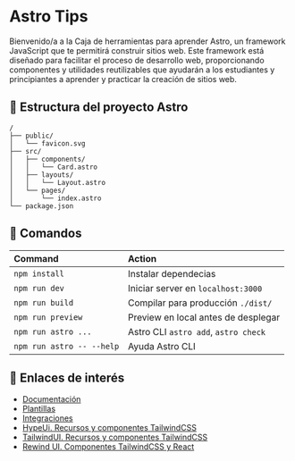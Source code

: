 # Astro Tips

Bienvenido/a a la Caja de herramientas para aprender Astro, un framework JavaScript que te permitirá construir sitios web. Este framework está diseñado para facilitar el proceso de desarrollo web, proporcionando componentes y utilidades reutilizables que ayudarán a los estudiantes y principiantes a aprender y practicar la creación de sitios web.

## 🚀 Estructura del proyecto Astro

```
/
├── public/
│   └── favicon.svg
├── src/
│   ├── components/
│   │   └── Card.astro
│   ├── layouts/
│   │   └── Layout.astro
│   └── pages/
│       └── index.astro
└── package.json
```

## 🧞 Comandos

| Command                   | Action                               |
| :------------------------ | :----------------------------------- |
| `npm install`             | Instalar dependecias                 |
| `npm run dev`             | Iniciar server en `localhost:3000`   |
| `npm run build`           | Compilar para producción `./dist/`   |
| `npm run preview`         | Preview en local antes de desplegar  |
| `npm run astro ...`       | Astro CLI `astro add`, `astro check` |
| `npm run astro -- --help` | Ayuda Astro CLI                      |

## 👀 Enlaces de interés

- [Documentación](https://docs.astro.build)
- [Plantillas](https://astro.build/themes/)
- [Integraciones](https://astro.build/integrations/)
- [HypeUi. Recursos y componentes TailwindCSS](https://www.hyperui.dev/)
- [TailwindUI. Recursos y componentes TailwindCSS](https://tailwindui.com/)
- [Rewind UI. Componentes TailwindCSS y React](https://rewind-ui.dev/)
